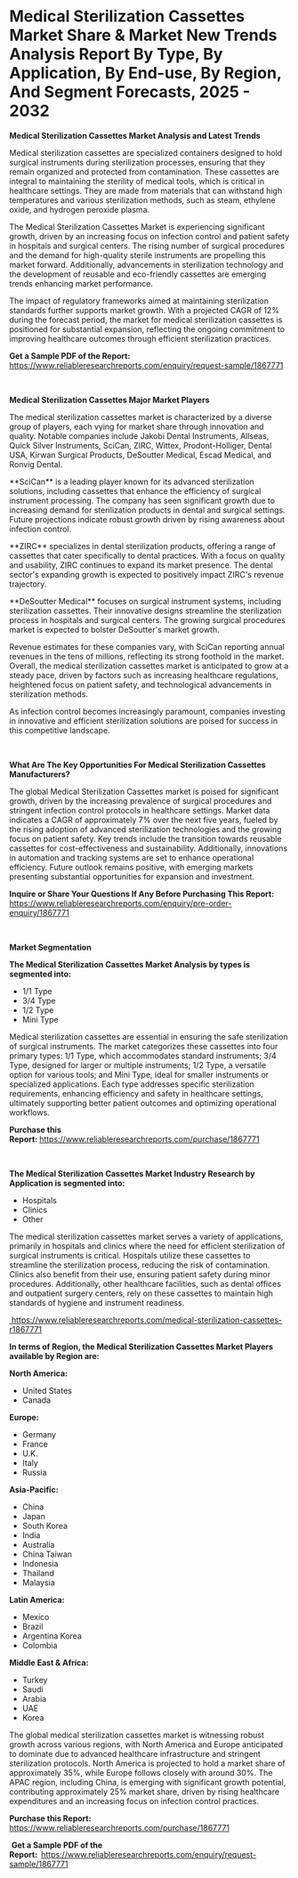 <p><h1>Medical Sterilization Cassettes Market Share & Market New Trends Analysis Report By Type, By Application, By End-use, By Region, And Segment Forecasts, 2025 - 2032</h1></p><p><strong>Medical Sterilization Cassettes Market Analysis and Latest Trends</strong></p>
<p><p>Medical sterilization cassettes are specialized containers designed to hold surgical instruments during sterilization processes, ensuring that they remain organized and protected from contamination. These cassettes are integral to maintaining the sterility of medical tools, which is critical in healthcare settings. They are made from materials that can withstand high temperatures and various sterilization methods, such as steam, ethylene oxide, and hydrogen peroxide plasma.</p><p>The Medical Sterilization Cassettes Market is experiencing significant growth, driven by an increasing focus on infection control and patient safety in hospitals and surgical centers. The rising number of surgical procedures and the demand for high-quality sterile instruments are propelling this market forward. Additionally, advancements in sterilization technology and the development of reusable and eco-friendly cassettes are emerging trends enhancing market performance.</p><p>The impact of regulatory frameworks aimed at maintaining sterilization standards further supports market growth. With a projected CAGR of 12% during the forecast period, the market for medical sterilization cassettes is positioned for substantial expansion, reflecting the ongoing commitment to improving healthcare outcomes through efficient sterilization practices.</p></p>
<p><strong>Get a Sample PDF of the Report:&nbsp;</strong> <a href="https://www.reliableresearchreports.com/enquiry/request-sample/1867771?utm_campaign=3136&utm_medium=2&utm_source=Github&utm_content=ia&utm_term=14042025&utm_id=medical-sterilization-cassettes">https://www.reliableresearchreports.com/enquiry/request-sample/1867771</a></p>
<p>&nbsp;</p>
<p><strong>Medical Sterilization Cassettes Major Market Players</strong></p>
<p><p>The medical sterilization cassettes market is characterized by a diverse group of players, each vying for market share through innovation and quality. Notable companies include Jakobi Dental Instruments, Allseas, Quick Silver Instruments, SciCan, ZIRC, Wittex, Prodont-Holliger, Dental USA, Kirwan Surgical Products, DeSoutter Medical, Escad Medical, and Ronvig Dental.</p><p>**SciCan** is a leading player known for its advanced sterilization solutions, including cassettes that enhance the efficiency of surgical instrument processing. The company has seen significant growth due to increasing demand for sterilization products in dental and surgical settings. Future projections indicate robust growth driven by rising awareness about infection control.</p><p>**ZIRC** specializes in dental sterilization products, offering a range of cassettes that cater specifically to dental practices. With a focus on quality and usability, ZIRC continues to expand its market presence. The dental sector's expanding growth is expected to positively impact ZIRC's revenue trajectory.</p><p>**DeSoutter Medical** focuses on surgical instrument systems, including sterilization cassettes. Their innovative designs streamline the sterilization process in hospitals and surgical centers. The growing surgical procedures market is expected to bolster DeSoutter's market growth.</p><p>Revenue estimates for these companies vary, with SciCan reporting annual revenues in the tens of millions, reflecting its strong foothold in the market. Overall, the medical sterilization cassettes market is anticipated to grow at a steady pace, driven by factors such as increasing healthcare regulations, heightened focus on patient safety, and technological advancements in sterilization methods. </p><p>As infection control becomes increasingly paramount, companies investing in innovative and efficient sterilization solutions are poised for success in this competitive landscape.</p></p>
<p>&nbsp;</p>
<p><strong>What Are The Key Opportunities For Medical Sterilization Cassettes Manufacturers?</strong></p>
<p><p>The global Medical Sterilization Cassettes market is poised for significant growth, driven by the increasing prevalence of surgical procedures and stringent infection control protocols in healthcare settings. Market data indicates a CAGR of approximately 7% over the next five years, fueled by the rising adoption of advanced sterilization technologies and the growing focus on patient safety. Key trends include the transition towards reusable cassettes for cost-effectiveness and sustainability. Additionally, innovations in automation and tracking systems are set to enhance operational efficiency. Future outlook remains positive, with emerging markets presenting substantial opportunities for expansion and investment.</p></p>
<p><strong>Inquire or Share Your Questions If Any Before Purchasing This Report:</strong> <a href="https://www.reliableresearchreports.com/enquiry/pre-order-enquiry/1867771?utm_campaign=3136&utm_medium=2&utm_source=Github&utm_content=ia&utm_term=14042025&utm_id=medical-sterilization-cassettes">https://www.reliableresearchreports.com/enquiry/pre-order-enquiry/1867771</a></p>
<p>&nbsp;</p>
<p><strong>Market Segmentation</strong></p>
<p><strong>The Medical Sterilization Cassettes Market Analysis by types is segmented into:</strong></p>
<p><ul><li>1/1 Type</li><li>3/4 Type</li><li>1/2 Type</li><li>Mini Type</li></ul></p>
<p><p>Medical sterilization cassettes are essential in ensuring the safe sterilization of surgical instruments. The market categorizes these cassettes into four primary types: 1/1 Type, which accommodates standard instruments; 3/4 Type, designed for larger or multiple instruments; 1/2 Type, a versatile option for various tools; and Mini Type, ideal for smaller instruments or specialized applications. Each type addresses specific sterilization requirements, enhancing efficiency and safety in healthcare settings, ultimately supporting better patient outcomes and optimizing operational workflows.</p></p>
<p><strong>Purchase this Report:&nbsp;</strong><a href="https://www.reliableresearchreports.com/purchase/1867771?utm_campaign=3136&utm_medium=2&utm_source=Github&utm_content=ia&utm_term=14042025&utm_id=medical-sterilization-cassettes">https://www.reliableresearchreports.com/purchase/1867771</a></p>
<p>&nbsp;</p>
<p><strong>The Medical Sterilization Cassettes Market Industry Research by Application is segmented into:</strong></p>
<p><ul><li>Hospitals</li><li>Clinics</li><li>Other</li></ul></p>
<p><p>The medical sterilization cassettes market serves a variety of applications, primarily in hospitals and clinics where the need for efficient sterilization of surgical instruments is critical. Hospitals utilize these cassettes to streamline the sterilization process, reducing the risk of contamination. Clinics also benefit from their use, ensuring patient safety during minor procedures. Additionally, other healthcare facilities, such as dental offices and outpatient surgery centers, rely on these cassettes to maintain high standards of hygiene and instrument readiness.</p></p>
<p><a href="https://www.reliableresearchreports.com/medical-sterilization-cassettes-r1867771?utm_campaign=3136&utm_medium=2&utm_source=Github&utm_content=ia&utm_term=14042025&utm_id=medical-sterilization-cassettes">&nbsp;https://www.reliableresearchreports.com/medical-sterilization-cassettes-r1867771</a></p>
<p><strong>In terms of Region, the Medical Sterilization Cassettes Market Players available by Region are:</strong></p>
<p>
    <p> <strong> North America: </strong>
        <ul>
            <li>United States</li>
            <li>Canada</li>
        </ul>
        </p> 
    <p> <strong> Europe: </strong>
        <ul>
            <li>Germany</li>
            <li>France</li>
            <li>U.K.</li>
            <li>Italy</li>
            <li>Russia</li>
        </ul>
        </p> 
    <p> <strong> Asia-Pacific: </strong>
        <ul>
            <li>China</li>
            <li>Japan</li>
            <li>South Korea</li>
            <li>India</li>
            <li>Australia</li>
            <li>China Taiwan</li>
            <li>Indonesia</li>
            <li>Thailand</li>
            <li>Malaysia</li>
        </ul>
        </p> 
    <p> <strong> Latin America: </strong>
        <ul>
            <li>Mexico</li>
            <li>Brazil</li>
            <li>Argentina Korea</li>
            <li>Colombia</li>
        </ul>
        </p> 
    <p> <strong> Middle East & Africa: </strong>
        <ul>
            <li>Turkey</li>
            <li>Saudi</li>
            <li>Arabia</li>
            <li>UAE</li>
            <li>Korea</li>
        </ul>
    </p>
    </p>
<p><p>The global medical sterilization cassettes market is witnessing robust growth across various regions, with North America and Europe anticipated to dominate due to advanced healthcare infrastructure and stringent sterilization protocols. North America is projected to hold a market share of approximately 35%, while Europe follows closely with around 30%. The APAC region, including China, is emerging with significant growth potential, contributing approximately 25% market share, driven by rising healthcare expenditures and an increasing focus on infection control practices.</p></p>
<p><strong>Purchase this Report: </strong><a href="https://www.reliableresearchreports.com/purchase/1867771?utm_campaign=3136&utm_medium=2&utm_source=Github&utm_content=ia&utm_term=14042025&utm_id=medical-sterilization-cassettes">https://www.reliableresearchreports.com/purchase/1867771</a></p>
<p>&nbsp;<strong>Get a Sample PDF of the Report:&nbsp;&nbsp;</strong><a href="https://www.reliableresearchreports.com/enquiry/request-sample/1867771?utm_campaign=3136&utm_medium=2&utm_source=Github&utm_content=ia&utm_term=14042025&utm_id=medical-sterilization-cassettes">https://www.reliableresearchreports.com/enquiry/request-sample/1867771</a></p>
<p><strong></strong></p>
<p><p></p><p></p><p></p></p>